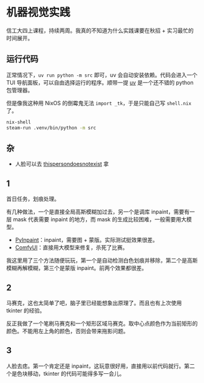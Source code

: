 # 机器视觉实践

信工大四上课程，持续两周。我真的不知道为什么实践课要在秋招 + 实习最忙的时间展开。

## 运行代码

正常情况下，`uv run python -m src` 即可，uv 会自动安装依赖。代码会进入一个 TUI 导航面板，可以自由选择运行的程序。顺带一提 [uv](https://github.com/astral-sh/uv) 是一个还不错的 python 包管理器。

但是像我这种用 NixOS 的倒霉鬼无法 `import _tk`，于是只能自己写 `shell.nix` 了。

```sh
nix-shell
steam-run .venv/bin/python -m src
```

## 杂

- 人脸可以去 [thispersondoesnotexist](https://thispersondoesnotexist.com/) 拿

## 1

首日任务，划痕处理。

有几种做法，一个是直接全局高斯模糊加过去，另一个是调库 inpaint，需要有一层 mask 代表需要 inpaint 的地方，而 mask 的生成比较困难，一般需要用大模型。

- [PyInpaint](https://github.com/aGIToz/PyInpaint)：inpaint，需要图 + 蒙版。实际测试挺效果很差。
- [ComfyUI](https://github.com/cdb-boop/ComfyUI-Bringing-Old-Photos-Back-to-Life)：直接用大模型来修复，杀死了比赛。

我这里用了三个方法随便玩玩，第一个是自动检测白色划痕并移除，第二个是高斯模糊再解模糊，第三个是蒙版 inpaint。前两个效果都很差。

## 2

马赛克，这也太简单了吧，脑子里已经能想象出原理了。而且也有上次使用 tkinter 的经验。

反正我做了一个笔刷马赛克和一个矩形区域马赛克。取中心点颜色作为当前矩形的颜色。不能用左上角的颜色，否则会带来拖影问题。

## 3

人脸去痣。第一个肯定还是 inpaint，这玩意很好用，直接用以前代码就行。第二个是色块移动，tkinter 的代码可能得多写一会儿。
